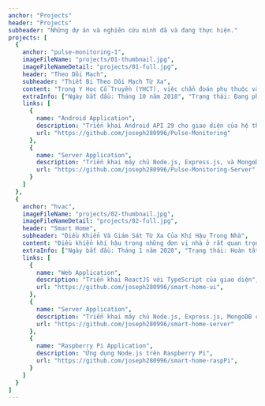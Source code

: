 ```yaml
---
anchor: "Projects"
header: "Projects"
subheader: "Những dự án và nghiên cứu mình đã và đang thực hiện."
projects: [
  {
    anchor: "pulse-monitoring-1",
    imageFileName: "projects/01-thumbnail.jpg",
    imageFileNameDetail: "projects/01-full.jpg",
    header: "Theo Dõi Mạch",
    subheader: "Thiết Bị Theo Dõi Mạch Từ Xa",
    content: "Trong Y Học Cổ Truyền (YHCT), việc chẩn đoán phụ thuộc vào phương pháp phân tích toàn diện những hội chứng lâm sàng qua 4 phương pháp sau: sự khám xét bằng mắt, thính chẩn and khứu chấn, hỏi đáp và sờ nắn. Chẩn mạch và một trong hai phương pháp dùng trong phương pháp sờ nắn. Bác sỹ thường dùng ba ngón tay đặt lên vùng cổ tay của bệnh nhân và chấn đoán xem mạch thuộc loại nào với từng độ nhấn khác nhau. Mỗi vị trí của mỗi ngón tay được dùng để xem một loại nội tạng khác nhau. Với mỗi độ nhấn và sự phản hồi từ mạch của bệnh nhân, bác sỹ có thể biết được tình trạng của nội tạng, bình thường sẽ được bao gồm chung với các triệu chứng khác, như chế độ ăn uống, màu nước tiêu, màu da, vân vân. Trong bài nghiên cứu này, chúng tôi tranh luận rằng việc rút ngắn khoảng cách để hỗ trợ việc chẩn bệnh từ xa là khả thi. Trong bài nghiên cứu nay, chúng tôi đề xuất thiết kế tương tác sử dụng những công cụ có sẵn để chứng minh cho khả năng chẩn mạch từ xa. Bản thiết kế sử dụng một bố trí mạch tùy chỉnh, một cảm biến áp suất áp điện, một bảng mạch Arduino Uno, một bo mạch giao tiếp Bluetooth Low Energy (BLE) và một ứng dụng Android. Những tìm hiểu, kết luận và những công việc cần thực hiện trong tương lai sẽ được thảo luận ở phía cuối bài.",
    extraInfo: ["Ngày bắt đầu: Tháng 10 năm 2018", "Trạng thái: Đang phát triển", "Xuất bản: Nói chuyện tại MIT URTC 2019, nộp bài nghiên cứu tại MIT URTC 2020"],
    links: [
      {
        name: "Android Application",
        description: "Triển khai Android API 29 cho giao diện của hệ thống",
        url: "https://github.com/joseph280996/Pulse-Monitoring"
      }, 
      {
        name: "Server Application",
        description: "Triển khai máy chủ Node.js, Express.js, và MongoDB",
        url: "https://github.com/joseph280996/Pulse-Monitoring-Server"
      }
    ]
  },
  {
    anchor: "hvac",
    imageFileName: "projects/02-thumbnail.jpg",
    imageFileNameDetail: "projects/02-full.jpg",
    header: "Smart Home",
    subheader: "Điều Khiển Và Giám Sát Từ Xa Của Khí Hậu Trong Nhà",
    content: "Điều khiển khí hậu trong những đơn vị nhà ở rất quan trọng cho việc bảo vệ và tạo sự thoải mái cho những người đang cư trú, cũng như thú nuôi, cây cảnh, đồ dùng và hệ thống đường ống. Vùng khí hậu khu vực, mùa và thời tiết ảnh hưởng đến thách thức và chi tiêu trong việc điều chỉnh khí hậu trong nhà. Vào mùa đông, hệ thống sưởi là điều thiết yếu để bảo vệ những người cư trú khỏi nhiệt độ lạnh giá. Nhưng những hệ thống này đa phần được thiết kế cho tiết kiệm chi tiêu thay vì cố gắng cải thiện hiệu suất. Điều này dẫn đến sự phân phối không đồng đều của nhiệt làm cho các vùng trong nhà có nhiệt độ khác nhau. Sự khó chịu này ở một số vị trí dẫn đến nhiều gia đình cố gắng can thiệp trực tiếp, như việc mua thêm một máy sưởi di động, hoặc mở cửa sổ. Những can thiệp trực tiếp này có thể sẽ làm giảm năng lượng hiệu suất, độ an toàn hoặc khả năng điều khiển của toàn bộ khu vực cư trú. Hơn thế nữa, nhiều hệ thống sưởi và làm mát hay làm giảm độ ẩm của không khí, có thể thấp hơn mức độ thoải mái của người tiêu dùng. Dữ liệu đầu vào cho một hệ thống đã được cải thiện cần bao gồm cả nhiệt độ lẫn độ ẩm tại nhiều vị trí trong nhà và ngoài trời, cũng như mức bức xạ của ánh nắng mặt trời. Thiết bị truyền động cho một hệ thống như thế cần bao gồm điều khiển làm ấm và làm mát cho nhiều vị trí, điều khiển quạt và ống thông gió, và điều khiển độ mờ của ánh sáng từ cửa sổ. Dự án này được thực hiện nhàm mục đích đề xuất một hệ thống có thể cải thiện khí hậu trong nhà đồng thời duy trì độ an toàn và hiệu suất năng lượng ở một chi phí thấp. Bằng việc sử dụng nhiều cảm biến, thiết bị truyền động, và kết nối với internet vạn vật, hệ thống có thể được cả thiện. Hướng tới mục tiêu của dự án, một nguyên mẫu cho một nhà ở sẽ được phát triển với nhiều dữ liệu đầu vào từ những cảm biến và những điều khiển cho thiết bị truyền động. Khí hậu trong nhà sẽ được giám sát cho những phương pháp thay thế.",
    extraInfo: ["Ngày bắt đầu: Tháng 1 năm 2020", "Trạng thái: Hoàn tất"],
    links: [
      {
        name: "Web Application",
        description: "Triển khai ReactJS với TypeScript của giao diện",
        url: "https://github.com/joseph280996/smart-home-ui",
      }, 
      {
        name: "Server Application",
        description: "Triển khai máy chủ Node.js, Express.js, MongoDB của hệ thống",
        url: "https://github.com/joseph280996/smart-home-server"
      },
      {
        name: "Raspberry Pi Application",
        description: "Ứng dụng Node.js trên Raspberry Pi",
        url: "https://github.com/joseph280996/smart-home-raspPi",
      }
    ]
  }
]
---
```

